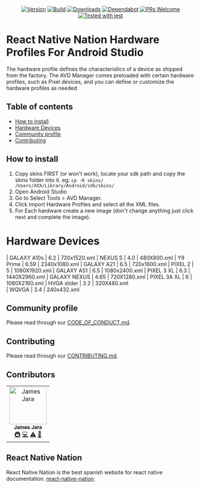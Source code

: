 <div align="center">

[![Version](https://img.shields.io/npm/v/hardware-profiles-for-android-studio)](https://www.npmjs.com/package/hardware-profiles-for-android-studio)
[![Build](https://travis-ci.org/react-native-nation/hardware-profiles-for-android-studio.svg?branch=master)](https://travis-ci.org/react-native-nation/hardware-profiles-for-android-studio)
[![Downloads](https://img.shields.io/npm/dm/hardware-profiles-for-android-studio)](https://www.npmjs.com/package/hardware-profiles-for-android-studio)
[![Dependabot](https://api.dependabot.com/badges/status?host=github&repo=react-native-nation/hardware-profiles-for-android-studio)](https://dependabot.com)
[![PRs Welcome](https://img.shields.io/badge/PRs-welcome-brightgreen.svg)](https://github.com/react-native-nation/hardware-profiles-for-android-studio/pulls)
[![Tested with jest](https://img.shields.io/badge/tested_with-jest-99424f.svg)](https://github.com/facebook/jest)

</div>

# React Native Nation Hardware Profiles For Android Studio

The hardware profile defines the characteristics of a device as shipped from the factory. The AVD Manager comes preloaded with certain hardware profiles, such as Pixel devices, and you can define or customize the hardware profiles as needed.

## Table of contents
* [How to install](#howtoinstall)
* [Hardware Devices](#hardwaredevices)
* [Community profile](#community)
* [Contributing](#contributing)

<a name="howtoinstall"></a>

## How to install
1. Copy skins FIRST (or won't work), locate your sdk path and copy the skins folder into it. eg: `cp -R skins/ /Users/XXX/Library/Android/sdk/skins/`
2. Open Android Studio
3. Go to Select Tools > AVD Manager.
4. Click Import Hardware Profiles and select all the XML files.
5. For Each hardware create a new image (don't change anything just click next and complete the image).
 
<a name="hardwaredevices"></a>

# Hardware Devices
| GALAXY A10s | 6.2 | 720x1520.xml 
| NEXUS S | 4.0 | 480X800.xml 
| Y9 Prime | 6.59 | 2340x1080.xml 
| GALAXY A21 | 6.5 | 720x1600.xml 
| PIXEL 2 | 5 | 1080X1920.xml 
| GALAXY A51 | 6.5 | 1080x2400.xml 
| PIXEL 3 XL | 6.3 | 1440X2960.xml 
| GALAXY NEXUS | 4.65 | 720X1280.xml 
| PIXEL 3A XL | 6 | 1080X2160.xml 
| HVGA slider | 3.2 | 320X480.xml  
| WQVGA | 3.4 | 240x432.xml 

<a name="community"></a>
## Community profile
Please read through our [CODE_OF_CONDUCT.md](/.github/CODE_OF_CONDUCT.md).

<a name="contributing"></a>
## Contributing
Please read through our [CONTRIBUTING.md](/.github/CONTRIBUTING.md).

## Contributors

<!-- ALL-CONTRIBUTORS-LIST:START - Do not remove or modify this section -->
<!-- prettier-ignore -->
<table>
  <tr>
    <td align="center"><a href="https://jamesjara.me"><img src="https://avatars2.githubusercontent.com/u/780219?v=4" width="100px;" alt="James Jara"/><br /><sub><b>James Jara</b></sub></a><br /><a href="#infra-jamesjara" title="Infrastructure (Hosting, Build-Tools, etc)">🚇</a> <a href="https://github.com/React-Native-Nation/hardware-profiles-for-android-studio/commits?author=jamesjara" title="Code">💻</a> <a href="https://github.com/React-Native-Nation/hardware-profiles-for-android-studio/commits?author=jamesjara" title="Tests">⚠️</a> <a href="https://github.com/React-Native-Nation/hardware-profiles-for-android-studio/commits?author=jamesjara" title="Documentation">📖</a></td>
  </tr>
</table>

<a name="reactnativenation"></a>
## React Native Nation
React Native Nation is the best spanish website for react native documentation.
[react-native-nation](https://reactnativenation.com).
